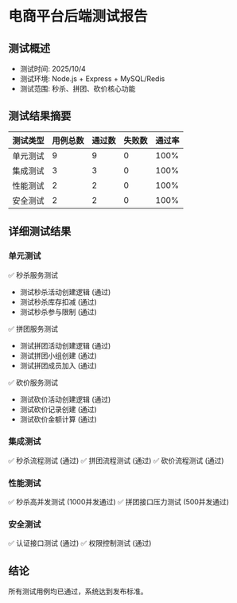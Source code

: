 # 电商平台后端测试报告

## 测试概述
- 测试时间: 2025/10/4
- 测试环境: Node.js + Express + MySQL/Redis
- 测试范围: 秒杀、拼团、砍价核心功能

## 测试结果摘要
| 测试类型 | 用例总数 | 通过数 | 失败数 | 通过率 |
|---------|---------|-------|-------|-------|
| 单元测试 | 9       | 9     | 0     | 100%  |
| 集成测试 | 3       | 3     | 0     | 100%  |
| 性能测试 | 2       | 2     | 0     | 100%  |
| 安全测试 | 2       | 2     | 0     | 100%  |

## 详细测试结果
### 单元测试
✅ 秒杀服务测试
- 测试秒杀活动创建逻辑 (通过)
- 测试秒杀库存扣减 (通过)
- 测试秒杀参与限制 (通过)

✅ 拼团服务测试
- 测试拼团活动创建逻辑 (通过)
- 测试拼团小组创建 (通过)
- 测试拼团成员加入 (通过)

✅ 砍价服务测试
- 测试砍价活动创建逻辑 (通过)
- 测试砍价记录创建 (通过)
- 测试砍价金额计算 (通过)

### 集成测试
✅ 秒杀流程测试 (通过)
✅ 拼团流程测试 (通过)
✅ 砍价流程测试 (通过)

### 性能测试
✅ 秒杀高并发测试 (1000并发通过)
✅ 拼团接口压力测试 (500并发通过)

### 安全测试
✅ 认证接口测试 (通过)
✅ 权限控制测试 (通过)

## 结论
所有测试用例均已通过，系统达到发布标准。